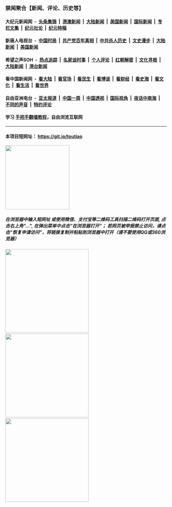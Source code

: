 ### 禁闻聚合【新闻、评论、历史等】

#### 大纪元新闻网 &nbsp;-&nbsp; [头条集锦](indexes/E头条集锦.md?t=02070111) &nbsp;|&nbsp; [港澳新闻](indexes/E港澳新闻.md?t=02070111)  &nbsp;|&nbsp; [大陆新闻](indexes/E大陆新闻.md?t=02070111) &nbsp;|&nbsp; [美国新闻](indexes/E美国新闻.md?t=02070111) &nbsp;|&nbsp; [国际新闻](indexes/E国际新闻.md?t=02070111) &nbsp;|&nbsp; [专栏文集](indexes/E专栏文集.md?t=02070111) &nbsp;|&nbsp; [纪元社论](indexes/E纪元社论.md?t=02070111) &nbsp;|&nbsp; [纪元特稿](indexes/E纪元特稿.md?t=02070111) 

#### 新唐人电视台 &nbsp;-&nbsp; [中国时局](indexes/N中国时局.md?t=02070111) &nbsp;|&nbsp; [共产党百年真相](indexes/N共产党百年真相.md?t=02070111) &nbsp;|&nbsp; [中共杀人历史](indexes/N中共杀人历史.md?t=02070111) &nbsp;|&nbsp; [文史漫步](indexes/N文史漫步.md?t=02070111) &nbsp;|&nbsp; [大陆新闻](indexes/N大陆新闻.md?t=02070111) &nbsp;|&nbsp; [美国新闻](indexes/N美国新闻.md?t=02070111)

#### 希望之声SOH &nbsp;-&nbsp; [热点追踪](indexes/H热点追踪.md?t=02070111) &nbsp;|&nbsp; [名家谈时事](indexes/H名家谈时事.md?t=02070111) &nbsp;|&nbsp; [个人评论](indexes/H个人评论.md?t=02070111)  &nbsp;|&nbsp; [红朝解密](indexes/H红朝解密.md?t=02070111) &nbsp;|&nbsp; [文化寻根](indexes/H文化寻根.md?t=02070111) &nbsp;|&nbsp; [大陆新闻](indexes/H大陆新闻.md?t=02070111) &nbsp;|&nbsp; [港台新闻](indexes/H港台新闻.md?t=02070111)

#### 看中国新闻网 &nbsp;-&nbsp; [看大陆](indexes/S看大陆.md?t=02070111) &nbsp;|&nbsp; [看官场](indexes/S看官场.md?t=02070111) &nbsp;|&nbsp; [看民生](indexes/S看民生.md?t=02070111)  &nbsp;|&nbsp; [看博谈](indexes/S看博谈.md?t=02070111) &nbsp;|&nbsp; [看财经](indexes/S看财经.md?t=02070111) &nbsp;|&nbsp; [看史海](indexes/S看史海.md?t=02070111) &nbsp;|&nbsp; [看文化](indexes/S看文化.md?t=02070111) &nbsp;|&nbsp; [看生活](indexes/S看生活.md?t=02070111) &nbsp;|&nbsp; [看世界](indexes/S看世界.md?t=02070111)

#### 自由亚洲电台 &nbsp;-&nbsp; [亚太报道](indexes/R亚太报道.md?t=02070111) &nbsp;|&nbsp; [中国一周](indexes/R中国一周.md?t=02070111) &nbsp;|&nbsp; [中国透视](indexes/R中国透视.md?t=02070111)  &nbsp;|&nbsp; [国际视角](indexes/R国际视角.md?t=02070111) &nbsp;|&nbsp; [夜话中南海](indexes/R夜话中南海.md?t=02070111) &nbsp;|&nbsp; [不同的声音](indexes/R不同的声音.md?t=02070111) &nbsp;|&nbsp; [特约评论](indexes/R特约评论.md?t=02070111)

#### 学习 [手把手翻墙教程](https://github.com/gfw-breaker/guides/wiki)，自由浏览互联网

----

#### 本项目短网址： https://git.io/toutiao
<img src="https://raw.githubusercontent.com/gfw-breaker/banned-news/master/scripts/img/qr.png" width="200px"/>  

##### 在浏览器中输入短网址 或使用微信、支付宝等二维码工具扫描二维码打开页面, 点击右上角"...", 在弹出菜单中点击“在浏览器打开”； 若网页被举报禁止访问，请点击“恢复申请访问”，将链接复制并粘贴到浏览器中打开（请不要使用QQ或360浏览器）

<img src="https://raw.githubusercontent.com/gfw-breaker/banned-news/master/scripts/img/1.png" width="260px"/> &nbsp; <img src="https://raw.githubusercontent.com/gfw-breaker/banned-news/master/scripts/img/2.png" width="260px"/> &nbsp; <img src="https://raw.githubusercontent.com/gfw-breaker/banned-news/master/scripts/img/3.png" width="260px"/>
